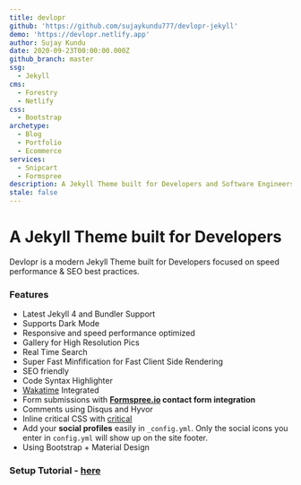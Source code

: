 ```yaml
---
title: devlopr
github: 'https://github.com/sujaykundu777/devlopr-jekyll'
demo: 'https://devlopr.netlify.app'
author: Sujay Kundu
date: 2020-09-23T00:00:00.000Z
github_branch: master
ssg:
  - Jekyll
cms:
  - Forestry
  - Netlify
css:
  - Bootstrap
archetype:
  - Blog
  - Portfolio
  - Ecommerce
services:
  - Snipcart
  - Formspree
description: A Jekyll Theme built for Developers and Software Engineers
stale: false
---
```


# A Jekyll Theme built for Developers

Devlopr is a modern Jekyll Theme built for Developers focused on speed performance & SEO best practices.

### Features

* Latest Jekyll 4 and Bundler Support
* Supports Dark Mode
* Responsive and speed performance optimized
* Gallery for High Resolution Pics
* Real Time Search
* Super Fast Minfification for Fast Client Side Rendering
* SEO friendly
* Code Syntax Highlighter
* [Wakatime](https://wakatime.com) Integrated
* Form submissions with **[Formspree.io](https://formspree.io/) contact form integration**
* Comments using Disqus and Hyvor
* Inline critical CSS with [critical](https://github.com/addyosmani/critical)
* Add your **social profiles** easily in `_config.yml`. Only the social icons you enter in `config.yml` will show up on the site footer.
* Using Bootstrap + Material Design

### Setup Tutorial - [here](https://blog.sujaykundu.com/using-devlopr-jekyll-to-create-a-static-website-and-host-for-free-using-github-pages-cjwgqd96u001ezws1v8linwdk)
